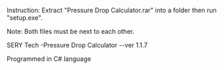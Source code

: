 Instruction:
Extract "Pressure Drop Calculator.rar" into a folder then run "setup.exe".

Note:	Both files must be next to each other.

SERY Tech
-Pressure Drop Calculator
--ver 1.1.7

Programmed in C# language
